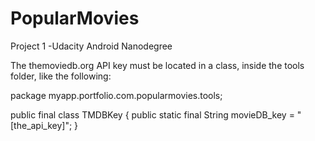 # PopularMovies
Project 1 -Udacity Android Nanodegree

The themoviedb.org API key must be located in a class, inside the tools folder, like the following:

package myapp.portfolio.com.popularmovies.tools;

public final class TMDBKey {
    public static final String movieDB_key = "[the_api_key]";
}

